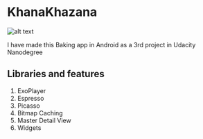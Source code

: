 # KhanaKhazana
![alt text](https://github.com/theshivamlko/KhanaKhazana/blob/master/bakinapp.png)

I have made this Baking app in Android as a 3rd project in Udacity Nanodegree<br>
## Libraries and features
1) ExoPlayer
2) Espresso
3) Picasso
4) Bitmap Caching
5) Master Detail View
6) Widgets


